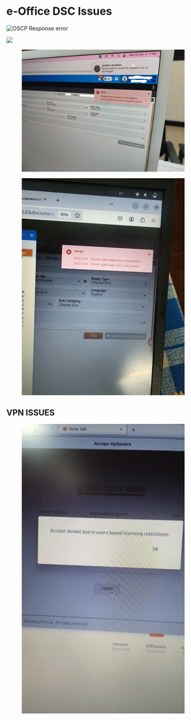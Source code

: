 # e-Office DSC Issues&#x20;

![OSCP Response error](../.gitbook/assets/dsc\_error1.jpeg)

![](../.gitbook/assets/dsc\_error2.jpeg)

<figure><img src="../.gitbook/assets/dscerror2.jpeg" alt=""><figcaption></figcaption></figure>

<figure><img src="../.gitbook/assets/dscerror1.jpeg" alt=""><figcaption></figcaption></figure>

## VPN ISSUES

<figure><img src="../.gitbook/assets/WhatsApp Image 2024-11-18 at 11.32.31 AM.jpeg" alt=""><figcaption></figcaption></figure>



